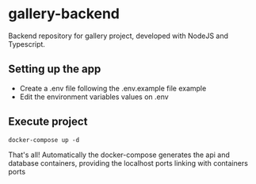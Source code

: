 # gallery-backend
Backend repository for gallery project, developed with NodeJS and Typescript.

## Setting up the app
- Create a .env file following the .env.example file example
- Edit the environment variables values on .env

## Execute project
```docker-compose up -d```

That's all! Automatically the docker-compose generates the api and database containers, providing the localhost ports linking with containers ports
